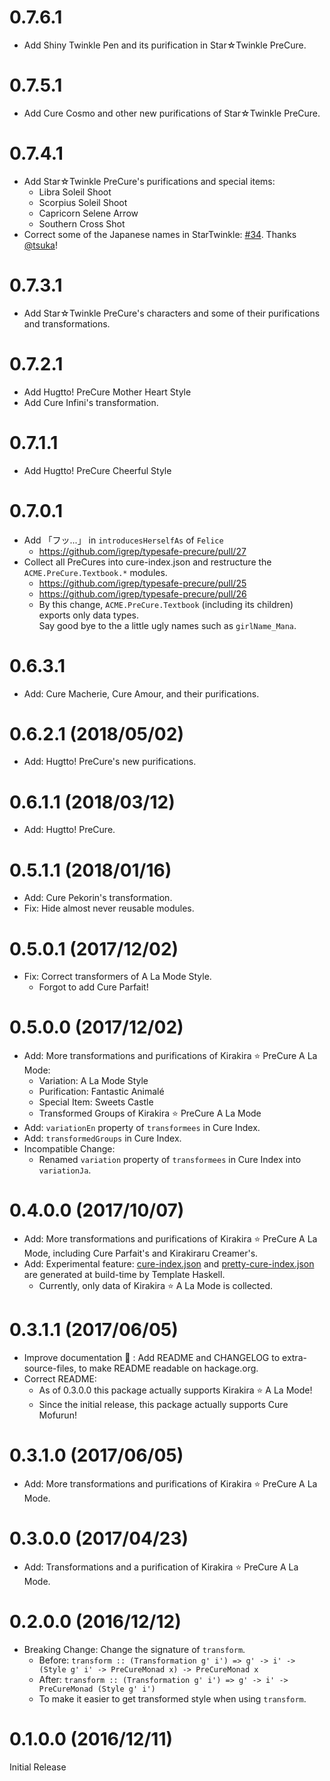 # 0.7.6.1

- Add Shiny Twinkle Pen and its purification in Star☆Twinkle PreCure.

# 0.7.5.1

- Add Cure Cosmo and other new purifications of Star☆Twinkle PreCure.

# 0.7.4.1

- Add Star☆Twinkle PreCure's purifications and special items:
    - Libra Soleil Shoot
    - Scorpius Soleil Shoot
    - Capricorn Selene Arrow
    - Southern Cross Shot
- Correct some of the Japanese names in StarTwinkle: [#34](https://github.com/igrep/typesafe-precure/pull/34). Thanks [\@tsuka](https://github.com/tsuka)!

# 0.7.3.1

- Add Star☆Twinkle PreCure's characters and some of their purifications and transformations.

# 0.7.2.1

- Add Hugtto! PreCure Mother Heart Style
- Add Cure Infini's transformation.

# 0.7.1.1

- Add Hugtto! PreCure Cheerful Style

# 0.7.0.1

- Add 「フッ...」 in `introducesHerselfAs` of `Felice`
    - <https://github.com/igrep/typesafe-precure/pull/27>
- Collect all PreCures into cure-index.json and restructure the `ACME.PreCure.Textbook.*` modules.
    - <https://github.com/igrep/typesafe-precure/pull/25>
    - <https://github.com/igrep/typesafe-precure/pull/26>
    - By this change, `ACME.PreCure.Textbook` (including its children) exports only data types.  
      Say good bye to the a little ugly names such as `girlName_Mana`.

# 0.6.3.1

- Add: Cure Macherie, Cure Amour, and their purifications.

# 0.6.2.1 (2018/05/02)

- Add: Hugtto! PreCure's new purifications.

# 0.6.1.1 (2018/03/12)

- Add: Hugtto! PreCure.

# 0.5.1.1 (2018/01/16)

- Add: Cure Pekorin's transformation.
- Fix: Hide almost never reusable modules.

# 0.5.0.1 (2017/12/02)

- Fix: Correct transformers of A La Mode Style.
    - Forgot to add Cure Parfait!

# 0.5.0.0 (2017/12/02)

- Add: More transformations and purifications of Kirakira :star: PreCure A La Mode:
    - Variation: A La Mode Style
    - Purification: Fantastic Animalé
    - Special Item: Sweets Castle
    - Transformed Groups of Kirakira :star: PreCure A La Mode
- Add: `variationEn` property of `transformees` in Cure Index.
- Add: `transformedGroups` in Cure Index.
- Incompatible Change:
    - Renamed `variation` property of `transformees` in Cure Index into `variationJa`.

# 0.4.0.0 (2017/10/07)

- Add: More transformations and purifications of Kirakira :star: PreCure A La Mode, including Cure Parfait's and Kirakiraru Creamer's.
- Add: Experimental feature: [cure-index.json](https://github.com/igrep/typesafe-precure/blob/master/gen/cure-index.json) and [pretty-cure-index.json](https://github.com/igrep/typesafe-precure/blob/master/gen/pretty-cure-index.json) are generated at build-time by Template Haskell.
    - Currently, only data of Kirakira :star: A La Mode is collected.

# 0.3.1.1 (2017/06/05)

- Improve documentation :memo: : Add README and CHANGELOG to extra-source-files, to make README readable on hackage.org.
- Correct README:
    - As of 0.3.0.0 this package actually supports Kirakira :star: A La Mode!
    - Since the initial release, this package actually supports Cure Mofurun!

# 0.3.1.0 (2017/06/05)

- Add: More transformations and purifications of Kirakira :star: PreCure A La Mode.

# 0.3.0.0 (2017/04/23)

- Add: Transformations and a purification of Kirakira :star: PreCure A La Mode.

# 0.2.0.0 (2016/12/12)

- Breaking Change: Change the signature of `transform`.
    - Before: `transform :: (Transformation g' i') => g' -> i' -> (Style g' i' -> PreCureMonad x) -> PreCureMonad x`
    - After: `transform :: (Transformation g' i') => g' -> i' -> PreCureMonad (Style g' i')`
    - To make it easier to get transformed style when using `transform`.

# 0.1.0.0 (2016/12/11)

Initial Release
